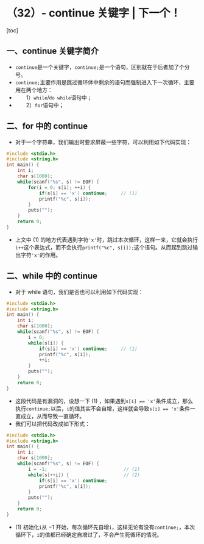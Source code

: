 # （32）- continue 关键字 | 下一个！

[toc]

## 一、continue 关键字简介

- `continue`是一个关键字，`continue;`是一个语句，区别就在于后者加了个分号。
- `continue;`主要作用是跳过循环体中剩余的语句而强制进入下一次循环，主要用在两个地方：
-   1）`while`/`do while`语句中；
-   2）`for`语句中；

## 二、for 中的 continue

- 对于一个字符串，我们输出时要求屏蔽一些字符，可以利用如下代码实现：

```c
#include <stdio.h>
#include <string.h>
int main() {
    int i;
    char s[1000];
    while(scanf("%s", s) != EOF) {
	    for(i = 0; s[i]; ++i) {
	        if(s[i] == 'x') continue;     // (1)
	        printf("%c", s[i]);
	    }
	    puts("");
    }
    return 0;
} 
```

- 上文中 (1) 的地方代表遇到字符`'x'`时，跳过本次循环，这样一来，它就会执行`i++`这个表达式，而不会执行`printf("%c", s[i]);`这个语句。从而起到跳过输出字符`'x'`的作用。

## 二、while 中的 continue

- 对于 while 语句，我们是否也可以利用如下代码实现：

```c
#include <stdio.h>
#include <string.h>
int main() {
    int i;
    char s[1000];
    while(scanf("%s", s) != EOF) {
	    i = 0;
        while(s[i]) {
	        if(s[i] == 'x') continue;     // (1)
	        printf("%c", s[i]);
	        ++i;
	    }
	    puts("");
    }
    return 0;
} 
```

- 这段代码是有漏洞的，设想一下 (1) ，如果遇到`s[i] == 'x'`条件成立，那么执行`continue;`以后，`i`的值其实不会自增，这样就会导致`s[i] == 'x'`条件一直成立，从而导致一直循环。
- 我们可以把代码改成如下形式：

```c
#include <stdio.h>
#include <string.h>
int main() {
    int i;
    char s[1000];
    while(scanf("%s", s) != EOF) {
	    i = -1;                            // (1)
        while(s[++i]) {                    // (2)
	        if(s[i] == 'x') continue;
	        printf("%c", s[i]);
	    }
	    puts("");
    }
    return 0;
} 
```

- (1) 初始化`i`从 −1 开始，每次循环先自增`i`，这样无论有没有`continue;`，本次循环下，`i`的值都已经确定自增过了，不会产生死循环的情况。
